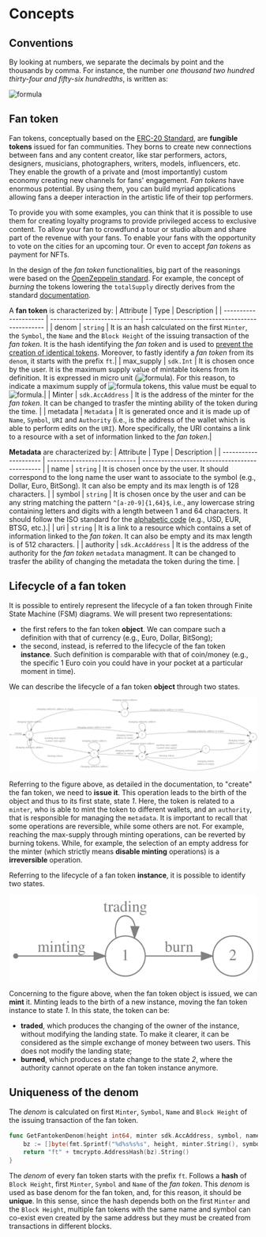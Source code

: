 <!--
order: 1
-->

# Concepts

## Conventions

By looking at numbers, we separate the decimals by point and the thousands by comma. For instance, the number _one thousand two hundred thirty-four and fifty-six hundredths_, is written as:

![formula](https://render.githubusercontent.com/render/math?math=\color{gray}1,234.56)

## Fan token

Fan tokens, conceptually based on the [ERC-20 Standard](https://ethereum.org/it/developers/docs/standards/tokens/erc-20), are **fungible tokens** issued for fan communities. They borns to create new connections between fans and any content creator, like star performers, actors, designers, musicians, photographers, writers, models, influencers, etc.
They enable the growth of a private and (most importantly) custom economy creating new channels for fans' engagement.
_Fan tokens_ have enormous potential. By using them, you can build myriad applications allowing fans a deeper interaction in the artistic life of their top performers.

To provide you with some examples, you can think that it is possible to use them for creating loyalty programs to provide privileged access to exclusive content. To allow your fan to crowdfund a tour or studio album and share part of the revenue with your fans. To enable your fans with the opportunity to vote on the cities for an upcoming tour. Or even to accept _fan tokens_ as payment for NFTs.

In the design of the _fan token_ functionalities, big part of the reasonings were based on the [OpenZeppelin standard](https://docs.openzeppelin.com/contracts/4.x/api/token/erc20). For example, the concept of *burning* the tokens lowering the `totalSupply` directly derives from the standard [documentation](https://docs.openzeppelin.com/contracts/4.x/api/token/erc20#ERC20-_burn-address-uint256-).

A **fan token** is characterized by:
| Attribute | Type | Description |
| --------------------- | ---------------------------- | ---------------------------------------------- |
| denom | `string` | It is an hash calculated on the first `Minter`, the `Symbol`, the `Name` and the `Block Height` of the issuing transaction of the _fan token_. It is the hash identifying the _fan token_ and is used to [prevent the creation of identical tokens](#Uniqueness-of-the-denom). Moreover, to fastly identify a _fan token_ from its `denom`, it starts with the prefix `ft`.|
| max_supply | `sdk.Int` | It is chosen once by the user. It is the maximum supply value of mintable tokens from its definition. It is expressed in micro unit (![formula](https://render.githubusercontent.com/render/math?math=\color{gray}\mu=10^{-6})). For this reason, to indicate a maximum supply of ![formula](https://render.githubusercontent.com/render/math?math=\color{gray}456) tokens, this value must be equal to ![formula](https://render.githubusercontent.com/render/math?math=\color{gray}456\cdot10^{6}=456,000,000).|
| Minter | `sdk.AccAddress` | It is the address of the minter for the _fan token_. It can be changed to trasfer the minting ability of the token during the time. |
| metadata | `Metadata` | It is generated once and it is made up of `Name`, `Symbol`, `URI` and `Authority` (i.e., is the address of the wallet which is able to perform edits on the `URI`). More specifically, the URI contains a link to a resource with a set of information linked to the _fan token_.|

**Metadata** are characterized by:
| Attribute | Type | Description |
| --------------------- | ---------------------------- | ---------------------------------------------- |
| name | `string` | It is chosen once by the user. It should correspond to the long name the user want to associate to the symbol (e.g., Dollar, Euro, BitSong). It can also be empty and its max length is of 128 characters. |
| symbol | `string` | It is chosen once by the user and can be any string matching the pattern `^[a-z0-9]{1,64}$`, i.e., any lowercase string containing letters and digits with a length between 1 and 64 characters. It should follow the ISO standard for the [alphabetic code](https://www.iso.org/iso-4217-currency-codes.html) (e.g., USD, EUR, BTSG, etc.).|
| uri | `string` | It is a link to a resource which contains a set of information linked to the _fan token_. It can also be empty and its max length is of 512 characters. |
| authority | `sdk.AccAddress` | It is the address of the authority for the _fan token_ `metadata` managment. It can be changed to trasfer the ability of changing the metadata the token during the time. |


## Lifecycle of a fan token

It is possible to entirely represent the lifecycle of a fan token through Finite State Machine (FSM) diagrams. We will present two representations:

- the first refers to the fan token **object**. We can compare such a definition with that of currency (e.g., Euro, Dollar, BitSong);
- the second, instead, is referred to the lifecycle of the fan token **instance**. Such definition is comparable with that of coin/money (e.g., the specific 1 Euro coin you could have in your pocket at a particular moment in time).

We can describe the lifecycle of a fan token **object** through two states.

![Fantoken object lifecycle](img/fantoken_object_lifecycle.svg "Fantoken object lifecycle")

Referring to the figure above, as detailed in the documentation, to "create" the fan token, we need to **issue it**. This operation leads to the birth of the object and thus to its first state, state _1_. Here, the token is related to a `minter`, who is able to mint the token to different wallets, and an `authority`, that is responsible for managing the `metadata`. It is important to recall that some operations are reversible, while some others are not. For example, reaching the max-supply through minting operations, can be reverted by burning tokens. While, for example, the selection of an empty address for the minter (which strictly means **disable minting** operations) is a **irreversible** operation.

<!-- From this state, it is possible:

- to **transfer the ability to mint to a new address**, which produces the changing of the minter, without modifying the landing state. This operation can be done on every state until when the minter address is set to empty;
- to **transfer the ability to edit the metadata to a new address**, which produces the changing of the authority, without modifying the landing state. This operation can be done on every state until when the authority address is set to empty;
- to **disable the minting ability**, which is achived by setting the `minter` address to an empty one. This produces a state change to the state _2_. Here, no one can mint the _fan token_ anymore.
Once the _fan token_ lands in state _2_, the only possible action is to transfer its authority (the ability to change its `metadata`) to another address or to disable this feature landing the _fan token_ to the state _4_. Once the `minter` address is set to empty, the minting **ability can be enabled** no more;
- to **disable the ability to edit the metadata**, which is achived by setting the `authority` address to an empty one. This produces a state change to the state _3_. Here, no one can manage the _fan token_ `metadata` anymore.
Once the _fan token_ lands in state _3_, the only possible action is to transfer its `minter` address (that corresponds to the address of who is able to mint the `fan token`) to another address or to disable this feature landing the _fan token_ to the state _4_. Once the `authority` address is set to empty, the **ability to change the fan token metadata can be enabled** no more. -->

Referring to the lifecycle of a fan token **instance**, it is possible to identify two states.

![Fantoken instance lifecycle](img/fantoken_instance_lifecycle.svg "Fantoken instance lifecycle")

Concerning to the figure above, when the fan token object is issued, we can **mint** it. Minting leads to the birth of a new instance, moving the fan token instance to state _1_. In this state, the token can be:

- **traded**, which produces the changing of the owner of the instance, without modifying the landing state. To make it clearer, it can be considered as the simple exchange of money between two users. This does not modify the landing state;
- **burned**, which produces a state change to the state _2_, where the authority cannot operate on the fan token instance anymore.

## Uniqueness of the denom

The _denom_ is calculated on first `Minter`, `Symbol`, `Name` and `Block Height` of the issuing transaction of the fan token. 

```go
func GetFantokenDenom(height int64, minter sdk.AccAddress, symbol, name string) string {
	bz := []byte(fmt.Sprintf("%d%s%s%s", height, minter.String(), symbol, name))
	return "ft" + tmcrypto.AddressHash(bz).String()
}
```

The _denom_ of every fan token starts with the prefix `ft`. Follows a **hash** of `Block Height`, first `Minter`, `Symbol` and `Name` of the _fan token_. This _denom_ is used as base denom for the fan token, and, for this reason, it should be **unique**. In this sense, since the hash depends both on the first `Minter` and the `Block Height`, multiple fan tokens with the same name and symbol can co-exist even created by the same address but they must be created from transactions in different blocks.
